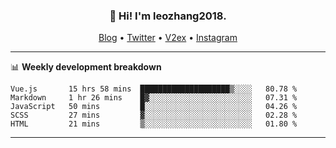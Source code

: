 <h3 align="center">👋 Hi! I'm leozhang2018.</h3>
<p align="center">
  <a href="https://code.leozhang2018.me">Blog</a> •
  <a href="https://twitter.com/leozhang2018">Twitter</a> •
  <a href="https://www.v2ex.com/member/leozhang">V2ex</a> •
  <a href="https://www.instagram.com/leozhanghere">Instagram</a>
</p>

-------

📊 **Weekly development breakdown**
<!--START_SECTION:waka-->
```text
Vue.js       15 hrs 58 mins  ████████████████████▒░░░░   80.78 % 
Markdown     1 hr 26 mins    █▓░░░░░░░░░░░░░░░░░░░░░░░   07.31 % 
JavaScript   50 mins         █░░░░░░░░░░░░░░░░░░░░░░░░   04.26 % 
SCSS         27 mins         ▓░░░░░░░░░░░░░░░░░░░░░░░░   02.28 % 
HTML         21 mins         ▒░░░░░░░░░░░░░░░░░░░░░░░░   01.80 % 
```
<!--END_SECTION:waka-->
-------
